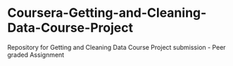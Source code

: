 # Coursera-Getting-and-Cleaning-Data-Course-Project
Repository for Getting and Cleaning Data Course Project submission - Peer graded Assignment
